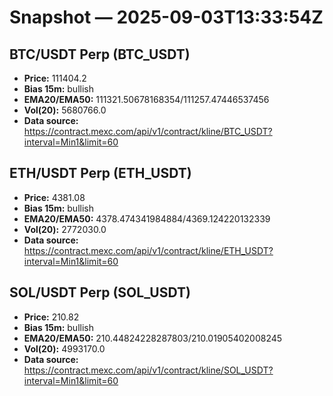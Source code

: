 # Snapshot — 2025-09-03T13:33:54Z

## BTC/USDT Perp (BTC_USDT)
- **Price:** 111404.2
- **Bias 15m:** bullish
- **EMA20/EMA50:** 111321.50678168354/111257.47446537456
- **Vol(20):** 5680766.0
- **Data source:** https://contract.mexc.com/api/v1/contract/kline/BTC_USDT?interval=Min1&limit=60

## ETH/USDT Perp (ETH_USDT)
- **Price:** 4381.08
- **Bias 15m:** bullish
- **EMA20/EMA50:** 4378.474341984884/4369.124220132339
- **Vol(20):** 2772030.0
- **Data source:** https://contract.mexc.com/api/v1/contract/kline/ETH_USDT?interval=Min1&limit=60

## SOL/USDT Perp (SOL_USDT)
- **Price:** 210.82
- **Bias 15m:** bullish
- **EMA20/EMA50:** 210.44824228287803/210.01905402008245
- **Vol(20):** 4993170.0
- **Data source:** https://contract.mexc.com/api/v1/contract/kline/SOL_USDT?interval=Min1&limit=60

